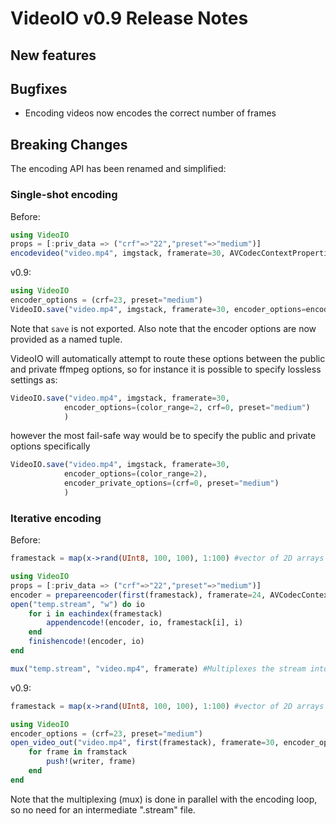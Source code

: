 VideoIO v0.9 Release Notes
======================
## New features


## Bugfixes
- Encoding videos now encodes the correct number of frames


## Breaking Changes

The encoding API has been renamed and simplified:

### Single-shot encoding
Before:
```julia
using VideoIO
props = [:priv_data => ("crf"=>"22","preset"=>"medium")]
encodevideo("video.mp4", imgstack, framerate=30, AVCodecContextProperties=props)
```

v0.9:
```julia
using VideoIO
encoder_options = (crf=23, preset="medium")
VideoIO.save("video.mp4", imgstack, framerate=30, encoder_options=encoder_options)
```

Note that `save` is not exported.
Also note that the encoder options are now provided as a named tuple.

VideoIO will automatically attempt to route these options between the public and private ffmpeg options, so for instance
it is possible to specify lossless settings as:
```julia
VideoIO.save("video.mp4", imgstack, framerate=30,
            encoder_options=(color_range=2, crf=0, preset="medium")
            )
```

however the most fail-safe way would be to specify the public and private options specifically
```julia
VideoIO.save("video.mp4", imgstack, framerate=30,
            encoder_options=(color_range=2),
            encoder_private_options=(crf=0, preset="medium")
            )
```

### Iterative encoding

Before:
```julia
framestack = map(x->rand(UInt8, 100, 100), 1:100) #vector of 2D arrays

using VideoIO
props = [:priv_data => ("crf"=>"22","preset"=>"medium")]
encoder = prepareencoder(first(framestack), framerate=24, AVCodecContextProperties=props)
open("temp.stream", "w") do io
    for i in eachindex(framestack)
        appendencode!(encoder, io, framestack[i], i)
    end
    finishencode!(encoder, io)
end

mux("temp.stream", "video.mp4", framerate) #Multiplexes the stream into a video container
```

v0.9:
```julia
framestack = map(x->rand(UInt8, 100, 100), 1:100) #vector of 2D arrays

using VideoIO
encoder_options = (crf=23, preset="medium")
open_video_out("video.mp4", first(framestack), framerate=30, encoder_options=encoder_options) do writer
    for frame in framstack
        push!(writer, frame)
    end
end
```
Note that the multiplexing (mux) is done in parallel with the encoding loop, so no need for an intermediate
".stream" file.
